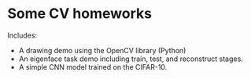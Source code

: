 # Some CV homeworks
Includes:
- A drawing demo using the OpenCV library (Python)
- An eigenface task demo including train, test, and reconstruct stages.
- A simple CNN model trained on the CIFAR-10.
